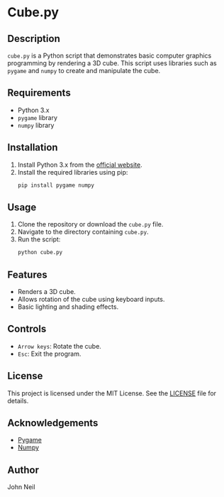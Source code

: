 # Cube.py

## Description

`cube.py` is a Python script that demonstrates basic computer graphics programming by rendering a 3D cube. This script uses libraries such as `pygame` and `numpy` to create and manipulate the cube.

## Requirements

- Python 3.x
- `pygame` library
- `numpy` library

## Installation

1. Install Python 3.x from the [official website](https://www.python.org/).
2. Install the required libraries using pip:
   ```sh
   pip install pygame numpy
   ```

## Usage

1. Clone the repository or download the `cube.py` file.
2. Navigate to the directory containing `cube.py`.
3. Run the script:
   ```sh
   python cube.py
   ```

## Features

- Renders a 3D cube.
- Allows rotation of the cube using keyboard inputs.
- Basic lighting and shading effects.

## Controls

- `Arrow keys`: Rotate the cube.
- `Esc`: Exit the program.

## License

This project is licensed under the MIT License. See the [LICENSE](LICENSE) file for details.

## Acknowledgements

- [Pygame](https://www.pygame.org/)
- [Numpy](https://numpy.org/)

## Author

John Neil
